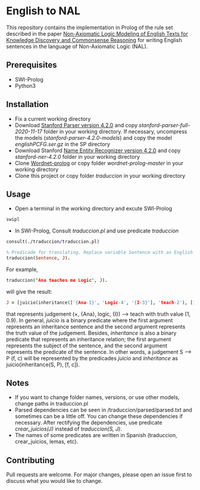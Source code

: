 # English to NAL

This repository contains the implementation in Prolog of the rule set described in the paper [Non-Axiomatic Logic Modeling of English Texts for Knowledge Discovery and Commonsense Reasoning](https://www.mdpi.com/2076-3417/13/20/11535) for writing English sentences in the language of Non-Axiomatic Logic (NAL).

## Prerequisites

- SWI-Prolog
- Python3

## Installation

- Fix a current working directory
- Download [Stanford Parser version 4.2.0](https://nlp.stanford.edu/software/lex-parser.shtml#Download) and copy _stanford-parser-full-2020-11-17_ folder in your working directory. If necessary, uncompress the models (_stanford-parser-4.2.0-models_) and copy the model _englishPCFG.ser.gz_ in the SP directory
- Download Stanford [Name Entity Recognizer version 4.2.0](https://nlp.stanford.edu/software/CRF-NER.shtml#Download) and copy _stanford-ner-4.2.0_ folder in your working directory
- Clone [Wordnet-prolog](https://github.com/ekaf/wordnet-prolog) or copy folder _wordnet-prolog-master_ in your working directory
- Clone this project or copy folder _traduccion_ in your working directory

## Usage

- Open a terminal in the working directory and excute SWI-Prolog

```bash
swipl
```
- In SWI-Prolog, Consult _traduccion.pl_ and use predicate _traduccion_

```prolog
consult(./traduccion/traduccion.pl)

% Predicade for translating. Replace variable Sentence with an English sentence. Variable J will keep the resulting judgments.
traduccion(Sentence, J).
```

For example,

```prolog
traduccion("Ana teaches me Logic", J).
```
will give the result:

```prolog
J = [juicio(inheritance(['{Ana-1}', 'Logic-4', '{I-3}'], 'teach-2'), [1, 0.9])] ;
```
that represents judgement (×, {Ana}, logic, {I}) ⟶ teach with truth value (1, 0.9). 
In general, _juicio_ is a binary predicate where the first argument represents an inheritance sentence and the second argument represents the truth value of the judgement. Besides, _inheritance_ is also a binary predicate that represents an inheritance relation; the first argument represents the subject of the sentence, and the second argument represents the predicate of the sentence.
In other words, a judgement S ⟶ P (f, c) will be represented by the predicades _juicio_ and _inheritance_ as juicio(inheritance(S, P), [f, c]).

## Notes

- If you want to change folder names, versions, or use other models, change paths in traduccion.pl
- Parsed dependencies can be seen in /traduccion/parsed/parsed.txt and sometimes can be a little off. You can change these dependencies if necessary. After rectifying the dependencies, use predicate _crear\_juicios(J)_ instead of _traduccion(S, J)_.
- The names of some predicates are written in Spanish (traduccion, crear_juicios, lemas, etc).

## Contributing

Pull requests are welcome. For major changes, please open an issue first
to discuss what you would like to change.


